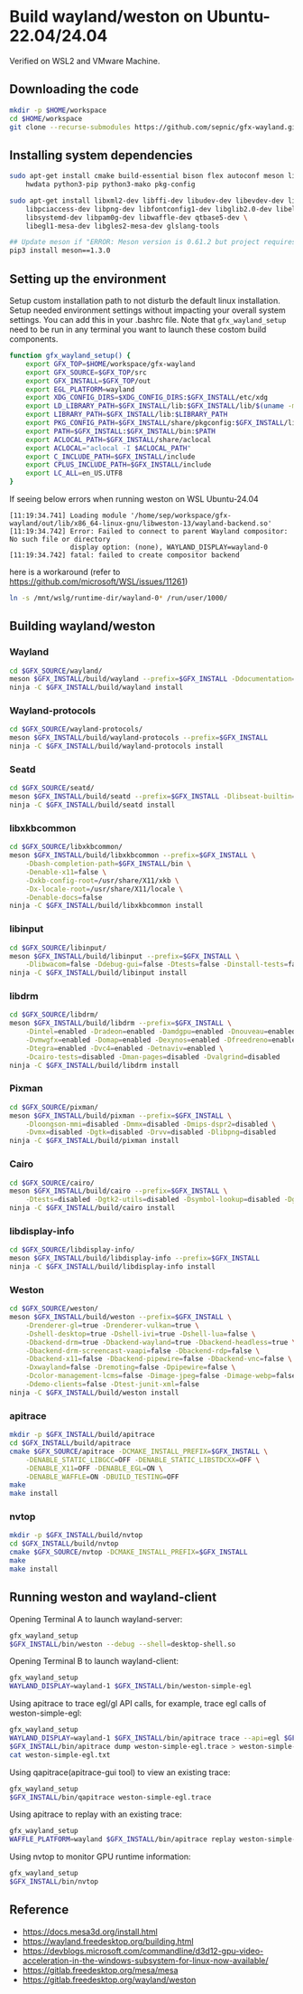 # Build wayland/weston on Ubuntu-22.04/24.04

Verified on WSL2 and VMware Machine.

## Downloading the code

``` bash
mkdir -p $HOME/workspace
cd $HOME/workspace
git clone --recurse-submodules https://github.com/sepnic/gfx-wayland.git
```

## Installing system dependencies

``` bash
sudo apt-get install cmake build-essential bison flex autoconf meson libncurses-dev \
    hwdata python3-pip python3-mako pkg-config

sudo apt-get install libxml2-dev libffi-dev libudev-dev libevdev-dev libmtdev-dev \
    libpciaccess-dev libpng-dev libfontconfig1-dev libglib2.0-dev libelf-dev \
    libsystemd-dev libpam0g-dev libwaffle-dev qtbase5-dev \
    libegl1-mesa-dev libgles2-mesa-dev glslang-tools

## Update meson if "ERROR: Meson version is 0.61.2 but project requires >= 1.3.0"
pip3 install meson==1.3.0
```

## Setting up the environment

Setup custom installation path to not disturb the default linux installation.
Setup needed environment settings without impacting your overall system settings.
You can add this in your .bashrc file.
Note that `gfx_wayland_setup` need to be run in any terminal you want to launch these costom build components.

``` bash
function gfx_wayland_setup() {
    export GFX_TOP=$HOME/workspace/gfx-wayland
    export GFX_SOURCE=$GFX_TOP/src
    export GFX_INSTALL=$GFX_TOP/out
    export EGL_PLATFORM=wayland
    export XDG_CONFIG_DIRS=$XDG_CONFIG_DIRS:$GFX_INSTALL/etc/xdg
    export LD_LIBRARY_PATH=$GFX_INSTALL/lib:$GFX_INSTALL/lib/$(uname -m)-linux-gnu:$GFX_INSTALL/lib/$(uname -m)-linux-gnu/dri
    export LIBRARY_PATH=$GFX_INSTALL/lib:$LIBRARY_PATH
    export PKG_CONFIG_PATH=$GFX_INSTALL/share/pkgconfig:$GFX_INSTALL/lib/pkgconfig:$GFX_INSTALL/lib64/pkgconfig:$GFX_INSTALL/lib/$(uname -m)-linux-gnu/pkgconfig
    export PATH=$GFX_INSTALL:$GFX_INSTALL/bin:$PATH
    export ACLOCAL_PATH=$GFX_INSTALL/share/aclocal
    export ACLOCAL="aclocal -I $ACLOCAL_PATH"
    export C_INCLUDE_PATH=$GFX_INSTALL/include
    export CPLUS_INCLUDE_PATH=$GFX_INSTALL/include
    export LC_ALL=en_US.UTF8
}
```

If seeing below errors when running weston on WSL Ubuntu-24.04

```
[11:19:34.741] Loading module '/home/sep/workspace/gfx-wayland/out/lib/x86_64-linux-gnu/libweston-13/wayland-backend.so'
[11:19:34.742] Error: Failed to connect to parent Wayland compositor: No such file or directory
               display option: (none), WAYLAND_DISPLAY=wayland-0
[11:19:34.742] fatal: failed to create compositor backend
```

here is a workaround (refer to https://github.com/microsoft/WSL/issues/11261)

``` bash
ln -s /mnt/wslg/runtime-dir/wayland-0* /run/user/1000/
```

## Building wayland/weston

### Wayland

``` bash
cd $GFX_SOURCE/wayland/
meson $GFX_INSTALL/build/wayland --prefix=$GFX_INSTALL -Ddocumentation=false -Ddtd_validation=false
ninja -C $GFX_INSTALL/build/wayland install
```

### Wayland-protocols

``` bash
cd $GFX_SOURCE/wayland-protocols/
meson $GFX_INSTALL/build/wayland-protocols --prefix=$GFX_INSTALL
ninja -C $GFX_INSTALL/build/wayland-protocols install
```

### Seatd

``` bash
cd $GFX_SOURCE/seatd/
meson $GFX_INSTALL/build/seatd --prefix=$GFX_INSTALL -Dlibseat-builtin=enabled -Dman-pages=disabled
ninja -C $GFX_INSTALL/build/seatd install
```

### libxkbcommon

``` bash
cd $GFX_SOURCE/libxkbcommon/
meson $GFX_INSTALL/build/libxkbcommon --prefix=$GFX_INSTALL \
    -Dbash-completion-path=$GFX_INSTALL/bin \
    -Denable-x11=false \
    -Dxkb-config-root=/usr/share/X11/xkb \
    -Dx-locale-root=/usr/share/X11/locale \
    -Denable-docs=false
ninja -C $GFX_INSTALL/build/libxkbcommon install
```

### libinput

``` bash
cd $GFX_SOURCE/libinput/
meson $GFX_INSTALL/build/libinput --prefix=$GFX_INSTALL \
    -Dlibwacom=false -Ddebug-gui=false -Dtests=false -Dinstall-tests=false
ninja -C $GFX_INSTALL/build/libinput install
```

### libdrm

``` bash
cd $GFX_SOURCE/libdrm/
meson $GFX_INSTALL/build/libdrm --prefix=$GFX_INSTALL \
    -Dintel=enabled -Dradeon=enabled -Damdgpu=enabled -Dnouveau=enabled \
    -Dvmwgfx=enabled -Domap=enabled -Dexynos=enabled -Dfreedreno=enabled \
    -Dtegra=enabled -Dvc4=enabled -Detnaviv=enabled \
    -Dcairo-tests=disabled -Dman-pages=disabled -Dvalgrind=disabled
ninja -C $GFX_INSTALL/build/libdrm install
```

### Pixman

``` bash
cd $GFX_SOURCE/pixman/
meson $GFX_INSTALL/build/pixman --prefix=$GFX_INSTALL \
    -Dloongson-mmi=disabled -Dmmx=disabled -Dmips-dspr2=disabled \
    -Dvmx=disabled -Dgtk=disabled -Drvv=disabled -Dlibpng=disabled
ninja -C $GFX_INSTALL/build/pixman install
```

### Cairo

``` bash
cd $GFX_SOURCE/cairo/
meson $GFX_INSTALL/build/cairo --prefix=$GFX_INSTALL \
    -Dtests=disabled -Dgtk2-utils=disabled -Dsymbol-lookup=disabled -Dgtk_doc=false
ninja -C $GFX_INSTALL/build/cairo install
```

### libdisplay-info

``` bash
cd $GFX_SOURCE/libdisplay-info/
meson $GFX_INSTALL/build/libdisplay-info --prefix=$GFX_INSTALL
ninja -C $GFX_INSTALL/build/libdisplay-info install
```

### Weston

``` bash
cd $GFX_SOURCE/weston/
meson $GFX_INSTALL/build/weston --prefix=$GFX_INSTALL \
    -Drenderer-gl=true -Drenderer-vulkan=true \
    -Dshell-desktop=true -Dshell-ivi=true -Dshell-lua=false \
    -Dbackend-drm=true -Dbackend-wayland=true -Dbackend-headless=true \
    -Dbackend-drm-screencast-vaapi=false -Dbackend-rdp=false \
    -Dbackend-x11=false -Dbackend-pipewire=false -Dbackend-vnc=false \
    -Dxwayland=false -Dremoting=false -Dpipewire=false \
    -Dcolor-management-lcms=false -Dimage-jpeg=false -Dimage-webp=false \
    -Ddemo-clients=false -Dtest-junit-xml=false
ninja -C $GFX_INSTALL/build/weston install
```

### apitrace

``` bash
mkdir -p $GFX_INSTALL/build/apitrace
cd $GFX_INSTALL/build/apitrace
cmake $GFX_SOURCE/apitrace -DCMAKE_INSTALL_PREFIX=$GFX_INSTALL \
    -DENABLE_STATIC_LIBGCC=OFF -DENABLE_STATIC_LIBSTDCXX=OFF \
    -DENABLE_X11=OFF -DENABLE_EGL=ON \
    -DENABLE_WAFFLE=ON -DBUILD_TESTING=OFF
make
make install
```

### nvtop

``` bash
mkdir -p $GFX_INSTALL/build/nvtop
cd $GFX_INSTALL/build/nvtop
cmake $GFX_SOURCE/nvtop -DCMAKE_INSTALL_PREFIX=$GFX_INSTALL
make
make install
```

## Running weston and wayland-client

Opening Terminal A to launch wayland-server:

``` bash
gfx_wayland_setup
$GFX_INSTALL/bin/weston --debug --shell=desktop-shell.so
```

Opening Terminal B to launch wayland-client:

``` bash
gfx_wayland_setup
WAYLAND_DISPLAY=wayland-1 $GFX_INSTALL/bin/weston-simple-egl
```

Using apitrace to trace egl/gl API calls, for example, trace egl calls of weston-simple-egl:

``` bash
gfx_wayland_setup
WAYLAND_DISPLAY=wayland-1 $GFX_INSTALL/bin/apitrace trace --api=egl $GFX_INSTALL/bin/weston-simple-egl
$GFX_INSTALL/bin/apitrace dump weston-simple-egl.trace > weston-simple-egl.txt
cat weston-simple-egl.txt
```

Using qapitrace(apitrace-gui tool) to view an existing trace:

``` bash
gfx_wayland_setup
$GFX_INSTALL/bin/qapitrace weston-simple-egl.trace
```

Using apitrace to replay with an existing trace:

``` bash
gfx_wayland_setup
WAFFLE_PLATFORM=wayland $GFX_INSTALL/bin/apitrace replay weston-simple-egl.trace
```

Using nvtop to monitor GPU runtime information:

``` bash
gfx_wayland_setup
$GFX_INSTALL/bin/nvtop
```

## Reference

- https://docs.mesa3d.org/install.html
- https://wayland.freedesktop.org/building.html
- https://devblogs.microsoft.com/commandline/d3d12-gpu-video-acceleration-in-the-windows-subsystem-for-linux-now-available/
- https://gitlab.freedesktop.org/mesa/mesa
- https://gitlab.freedesktop.org/wayland/weston
